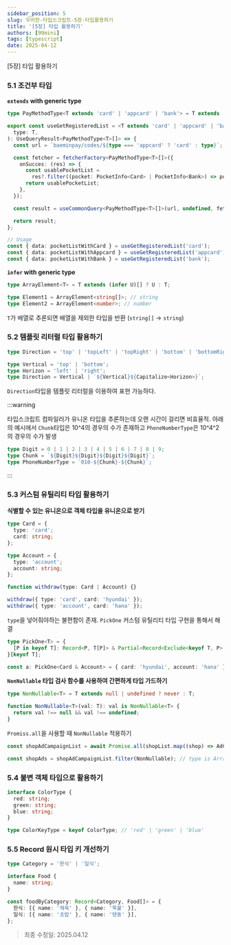 ```yaml
---
sidebar_position: 5
slug: 우아한-타입스크립트-5장-타입활용하기
title: '[5장] 타입 활용하기'
authors: [99mini]
tags: [typescript]
date: 2025-04-12
---
```


[5장] 타입 활용하기

<!-- truncate -->

### 5.1 조건부 타입

**`extends` with generic type**

```typescript
type PayMethodType<T extends 'card' | 'appcard' | 'bank'> = T extends 'card' | 'appcard' ? Card : Bank;
```

```typescript
export const useGetRegisteredList = <T extends 'card' | 'appcard' | 'bank'>(
  type: T,
): UseQueryResult<PayMethodType<T>[]> => {
  const url = `baeminpay/codes/${type === 'appcard' ? 'card' : type}`;

  const fetcher = fetcherFactory<PayMethodType<T>[]>({
    onSucces: (res) => {
      const usablePocketList =
        res?.filter((pocket: PocketInfo<Card> | PocketInfo<Bank>) => pocket?.useType === 'USE') ?? [];
      return usablePocketList;
    },
  });

  const result = useCommonQuery<PayMethodType<T>[]>(url, undefined, fetcher);

  return result;
};
```

```typescript
// Usage
const { data: pocketListWithCard } = useGetRegisteredList('card');
const { data: pocketListWithAppcard } = useGetRegisteredList('appcard');
const { data: pocketListWithBank } = useGetRegisteredList('bank');
```

**`infer` with generic type**

```typescript title="simple infer"
type ArrayElement<T> = T extends (infer U)[] ? U : T;

type Element1 = ArrayElement<string[]>; // string
type Element2 = ArrayElement<number>; // number
```

`T`가 배열로 추론되면 배열을 제외한 타입을 반환 (`string[]` -> `string`)

### 5.2 템플릿 리터럴 타입 활용하기

```typescript
type Direction = 'top' | 'topLeft' | 'topRight' | 'bottom' | 'bottomRight' | 'bottomLeft';
```

```typescript
type Vertical = 'top' | 'bottom';
type Horizon = 'left' | 'right';
type Direction = Vertical | `${Vertical}${Capitalize<Horizon>}`;
```

`Direction`타입을 템플릿 리터럴을 이용하여 표현 가능하다.

:::warning

타입스크립트 컴파일러가 유니온 타입을 추론하는데 오랜 시간이 걸리면 비효율적.
아래의 예시에서 `Chunk`타입은 10^4의 경우의 수가 존재하고 `PhoneNumberType`은 10^4^2의 경우의 수가 발생

```typescript
type Digit = 0 | 1 | 2 | 3 | 4 | 5 | 6 | 7 | 8 | 9;
type Chunk = `${Digit}${Digit}${Digit}${Digit}`;
type PhoneNumberType = `010-${Chunk}-${Chunk}`;
```

:::

### 5.3 커스텀 유틸리티 타입 활용하기

**식별할 수 있는 유니온으로 객체 타입을 유니온으로 받기**

```typescript
type Card = {
  type: 'card';
  card: string;
};

type Account = {
  type: 'account';
  account: string;
};

function withdraw(type: Card | Account) {}

withdraw({ type: 'card', card: 'hyundai' });
withdraw({ type: 'account', card: 'hana' });
```

`type`을 넣어줘야하는 불편함이 존재. `PickOne` 커스텀 유틸리티 타입 구현을 통해서 해결

```typescript
type PickOne<T> = {
  [P in keyof T]: Record<P, T[P]> & Partial<Record<Exclude<keyof T, P>, undefined>>;
}[keyof T];
```

```typescript
const a: PickOne<Card & Account> = { card: 'hyundai', account: 'hana' }; // error!
```

**`NonNullable` 타입 검사 함수를 사용하여 간편하게 타입 가드하기**

```typescript
type NonNullable<T> = T extends null | undefined ? never : T;

function NonNullable<T>(val: T): val is NonNullable<T> {
  return val !== null && val !== undefined;
}
```

`Promiss.all`을 사용할 때 `NonNullable` 적용하기

```typescript
const shopAdCampaignList = await Promise.all(shopList.map((shop) => AdCampaignAPI.operating(shop.shopNo)));

const shopAds = shopAdCampaignList.filter(NonNullable); // type is Array<AdCampaign[]>
```

### 5.4 불변 객체 타입으로 활용하기

```typescript
interface ColorType {
  red: string;
  green: string;
  blue: string;
}

type ColorKeyType = keyof ColorType; // 'red' | 'green' | 'blue'
```

### 5.5 Record 원시 타입 키 개선하기

```typescript
type Category = '한식' | '일식';

interface Food {
  name: string;
}

const foodByCategory: Record<Category, Food[]> = {
  한식: [{ name: '제육' }, { name: '뚝불' }],
  일식: [{ name: '초밥' }, { name: '텐동' }],
};
```

> 최종 수정일: 2025.04.12
